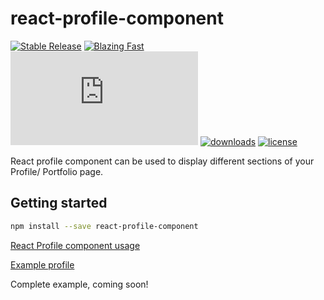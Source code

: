 # react-profile-component


[![Stable Release](https://img.shields.io/npm/v/react-profile-component.svg)](https://npm.im/react-profile-component)
[![Blazing Fast](https://badgen.now.sh/badge/speed/blazing%20%F0%9F%94%A5/green)](https://npm.im/react-profile-component)
[![gzip size](http://img.badgesize.io/https://unpkg.com/react-profile-component@latest/dist/index.js?compression=gzip)](https://unpkg.com/react-profile-component@latest/dist/index.js)
[![downloads](https://badgen.net/npm/dt/react-profile-component)](https://npm.im/react-profile-component)
[![license](https://badgen.now.sh/badge/license/MIT)](./LICENSE)




React profile component can be used to display different sections of your Profile/ Portfolio page.

## Getting started

```bash
npm install --save react-profile-component
```

[React Profile component usage](https://github.com/prans1991/react-profile-component/tree/master/demo/ProfilePage.tsx)

[Example profile](https://github.com/prans1991/react-profile-component/tree/master/demo/profile.jpg)

Complete example, coming soon!
